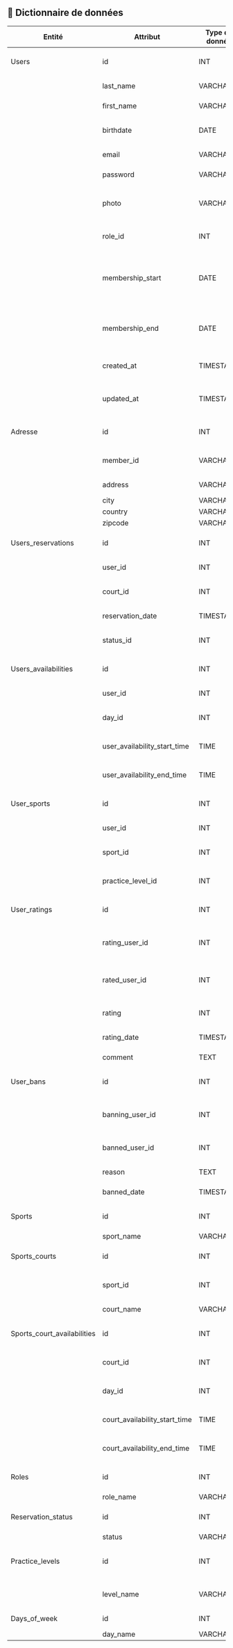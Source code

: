 ## 📖 Dictionnaire de données

| Entité            | Attribut          | Type de donnée | Longueur | Contrainte                               | Description                                                | Exemple                             |
|-------------------|-------------------|----------------|----------|------------------------------------------|------------------------------------------------------------|-------------------------------------|
| Users             | id                | INT            | -        | PRIMARY KEY, AUTO_INCREMENT              | Identifiant unique de l'utilisateur                        | 1                                   |
|                   | last_name         | VARCHAR        | 50       | NOT NULL                                 | Nom de l'utilisateur                                       | Dupont                              |
|                   | first_name        | VARCHAR        | 50       | NOT NULL                                 | Prénom de l'utilisateur                                    | Jean                                |
|                   | birthdate         | DATE           | -        | REQUIS                                   | Date de naissance de l'utilisateur                         | 1990-01-01                          |
|                   | email             | VARCHAR        | 100      | UNIQUE, NOT NULL                         | Adresse email de l'utilisateur                             | jean.dupont@example.com             |
|                   | password          | VARCHAR        | 255      | NOT NULL                                 | Mot de passe de l'utilisateur                              | `$2y$10$sH28l1j2nNZ51y40C1SyceN...` |
|                   | photo             | VARCHAR        | 255      | FACULTATIF                               | URL de l'image de profil du membre                         | '20210330_PhilTh_517-bdef'          |
|                   | role_id           | INT            | -        | FOREIGN KEY REFERENCES roles(id)         | Référence au rôle de l'utilisateur                         | 1                                   |
|                   | membership_start  | DATE           | -        | NULLABLE, DEFAULT NULL                   | Date de début de l'abonnement, si aucune date = pas abonné | 2024-01-01                          |
|                   | membership_end    | DATE           | -        | NULLABLE, DEFAULT NULL                   | Date de fin de l'abonnement, si aucune date = pas abonné   | 2024-12-31                          |
|                   | created_at        | TIMESTAMP      | -        | DEFAULT CURRENT_TIMESTAMP                | Date de création du compte                                 | 2024-05-24 12:34:56                 |
|                   | updated_at        | TIMESTAMP      | -        | DEFAULT CURRENT_TIMESTAMP                | Date de la dernière mise à jour du compte                  | 2024-05-24 12:34:56                 |
| Adresse           | id                | INT            | -        | PRIMARY KEY, AUTO_INCREMENT                | Identifiant unique de l'adresse                            | 1                                   |
|                   | member_id         | VARCHAR        | 50       | NOT NULL, FOREIGN KEY REFERENCES users(id) | Référence de l'utilisateur                                 | 1                                   |
|                   | address           | VARCHAR        | 255      | NOT NULL                                   | Adresse détaillée                                          | 123 Rue de Paris                    |
|                   | city              | VARCHAR        | 255      | NOT NULL                                   | Ville                                                      | Paris                               |
|                   | country           | VARCHAR        | 255      | NOT NULL                                   | Pays                                                       | France                              |
|                   | zipcode           | VARCHAR        | 20       | NOT NULL                                   | Code postal                                                | 75001                               |
| Users_reservations       | id                                | INT            | -        | PRIMARY KEY, AUTO_INCREMENT              | Identifiant unique de la réservation    | 1                                   |
|                          | user_id                           | INT            | -        | FOREIGN KEY REFERENCES users(id)         | Référence à l'utilisateur               | 1                                   |
|                          | court_id                          | INT            | -        | FOREIGN KEY REFERENCES sports_courts(id) | Référence au terrain de sport           | 1                                   |
|                          | reservation_date                  | TIMESTAMP      | -        | NOT NULL                                 | Date de la réservation                  | 2024-05-24 12:34:56                 |
|                          | status_id                         | INT            | -        | FOREIGN KEY REFERENCES reservation_status(id) | Référence au statut de la réservation   | 1                                   |
| Users_availabilities     | id                                | INT            | -        | PRIMARY KEY, AUTO_INCREMENT              | Identifiant unique de la disponibilité  | 1                                   |
|                          | user_id                           | INT            | -        | FOREIGN KEY REFERENCES users(id)         | Référence à l'utilisateur               | 1                                   |
|                          | day_id                            | INT            | -        | FOREIGN KEY REFERENCES days_of_week(id)  | Référence au jour de la semaine         | 1                                   |
|                          | user_availability_start_time      | TIME           | -        | NOT NULL                                 | Heure de début de disponibilité         | 09:00:00                            |
|                          | user_availability_end_time        | TIME           | -        | NOT NULL                                 | Heure de fin de disponibilité           | 16:00:00                            |
| User_sports              | id                | INT            | -        | PRIMARY KEY, AUTO_INCREMENT              | Identifiant unique de la pratique       | 1                       |
|                          | user_id           | INT            | -        | FOREIGN KEY REFERENCES users(id)         | Référence à l'utilisateur               | 1                       |
|                          | sport_id          | INT            | -        | FOREIGN KEY REFERENCES sports(id)        | Référence au sport                      | 1                       |
|                          | practice_level_id | INT            | -        | FOREIGN KEY REFERENCES practice_levels(id) | Référence au niveau de pratique       | 1                       |
| User_ratings             | id                | INT            | -        | PRIMARY KEY, AUTO_INCREMENT              | Identifiant unique de l'évaluation                           | 1                       |
|                          | rating_user_id    | INT            | -        | FOREIGN KEY REFERENCES users(id)         | Identifiant de l'utilisateur qui donne la note               | 1                       |
|                          | rated_user_id     | INT            | -        | FOREIGN KEY REFERENCES users(id)         | Identifiant de l'utilisateur qui reçoit la note              | 2                       |
|                          | rating            | INT            | -        | NOT NULL,								   | Note donnée à l'utilisateur (1 à 5 étoiles)                  | 4                       |
|                          | rating_date       | TIMESTAMP      | -        | DEFAULT CURRENT_TIMESTAMP                | Date de l'évaluation                                         | 2024-05-24 12:34:56     |
|                          | comment           | TEXT           | -        | NULLABLE                                 | Commentaire optionnel                                        | Très bon joueur         |
| User_bans                | id                | INT            | -        | PRIMARY KEY, AUTO_INCREMENT              | Identifiant unique du bannissement      			   | 1											   |
|                          | banning_user_id   | INT            | -        | FOREIGN KEY REFERENCES users(id)         | Identifiant de l'utilisateur qui fait le bannissement | 1                                             |
|                          | banned_user_id    | INT            | -        | FOREIGN KEY REFERENCES users(id)         | Identifiant de l'utilisateur banni                    | 2                                             |
|                          | reason            | TEXT           | -        | NULLABLE                                 | Raison du bannissement                                | Comportement déplacé et insulte lors du match |
|                          | banned_date       | TIMESTAMP      | -        | DEFAULT CURRENT_TIMESTAMP                | Date du bannissement                                  | 2024-05-24 12:34:56                           |            
| Sports                   | id                | INT            | -        | PRIMARY KEY, AUTO_INCREMENT              | Identifiant unique du sport                                | 1                                   |
|                          | sport_name        | VARCHAR        | 50       | UNIQUE, NOT NULL                         | Nom du sport                                               | Badminton                           |
| Sports_courts            | id                | INT            | -        | PRIMARY KEY, AUTO_INCREMENT              | Identifiant unique du terrain           | 1                                   |
|                          | sport_id          | INT            | -        | FOREIGN KEY REFERENCES sports(id)        | Référence au sport                      | 1                                   |
|                          | court_name        | VARCHAR        | 50       | UNIQUE, NOT NULL                         | Nom du terrain                          | Terrain de Badminton #1             
| Sports_court_availabilities            | id                                   | INT            | -        | PRIMARY KEY, AUTO_INCREMENT              | Identifiant unique de la disponibilité  | 1                                   |
|                                        | court_id                             | INT            | -        | FOREIGN KEY REFERENCES sports_courts(id) | Référence au terrain de sport           | 1                                   |
|                                        | day_id                               | INT            | -        | FOREIGN KEY REFERENCES days_of_week(id)  | Référence au jour de la semaine         | 1                                   |
|                                        | court_availability_start_time        | TIME           | -        | NOT NULL                                 | Heure de début de disponibilité         | 09:00:00                            |
|                                        | court_availability_end_time          | TIME           | -        | NOT NULL                                 | Heure de fin de disponibilité           | 16:00:00                            |
| Roles             | id                | INT            | -        | PRIMARY KEY, AUTO_INCREMENT              | Identifiant unique du rôle              | 1                                   |
|                   | role_name         | VARCHAR        | 50       | UNIQUE, NOT NULL                         | Nom du rôle                             | user, admin ...                     |
| Reservation_status            | id                | INT            | -        | PRIMARY KEY, AUTO_INCREMENT              | Identifiant unique du statut            | 1                     			   |
|                               | status            | VARCHAR        | 20       | UNIQUE, NOT NULL                         | Nom du statut                           | en cours, confirmée, annulée        |
| Practice_levels            | id                | INT            | -        | PRIMARY KEY, AUTO_INCREMENT              | Identifiant unique du niveau de pratique | 1										 |
|                            | level_name        | VARCHAR        | 20       | UNIQUE, NOT NULL                         | Nom du niveau de pratique                | Débutant, Confirmé, Expérimenté, Pro	 |
| Days_of_week               | id                | INT            | -        | PRIMARY KEY, AUTO_INCREMENT | Identifiant unique   | 1           |
|                            | day_name          | VARCHAR        | 10       | UNIQUE, NOT NULL            | Nom du jour          | Lundi       |
